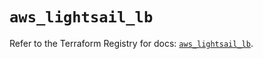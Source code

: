 # `aws_lightsail_lb`

Refer to the Terraform Registry for docs: [`aws_lightsail_lb`](https://registry.terraform.io/providers/hashicorp/aws/6.0.0/docs/resources/lightsail_lb).
